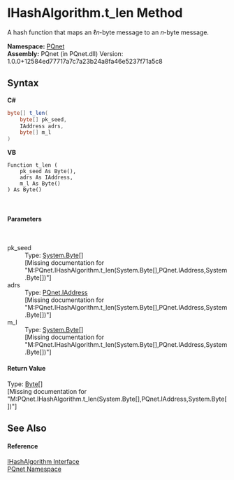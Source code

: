 # IHashAlgorithm.t_len Method 
 

A hash function that maps an ℓ𝑛-byte message to an 𝑛-byte message.

**Namespace:**&nbsp;<a href="fc4f881f-e121-9cf0-ed49-65bf6b5a005d.md">PQnet</a><br />**Assembly:**&nbsp;PQnet (in PQnet.dll) Version: 1.0.0+12584ed77717a7c7a23b24a8fa46e5237f71a5c8

## Syntax

**C#**<br />
``` C#
byte[] t_len(
	byte[] pk_seed,
	IAddress adrs,
	byte[] m_l
)
```

**VB**<br />
``` VB
Function t_len ( 
	pk_seed As Byte(),
	adrs As IAddress,
	m_l As Byte()
) As Byte()
```

<br />

#### Parameters
&nbsp;<dl><dt>pk_seed</dt><dd>Type: <a href="https://docs.microsoft.com/dotnet/api/system.byte" target="_blank" rel="noopener noreferrer">System.Byte</a>[]<br />\[Missing <param name="pk_seed"/> documentation for "M:PQnet.IHashAlgorithm.t_len(System.Byte[],PQnet.IAddress,System.Byte[])"\]</dd><dt>adrs</dt><dd>Type: <a href="0d09dc6c-e06b-a49c-cc7d-919d9f4e2b9d.md">PQnet.IAddress</a><br />\[Missing <param name="adrs"/> documentation for "M:PQnet.IHashAlgorithm.t_len(System.Byte[],PQnet.IAddress,System.Byte[])"\]</dd><dt>m_l</dt><dd>Type: <a href="https://docs.microsoft.com/dotnet/api/system.byte" target="_blank" rel="noopener noreferrer">System.Byte</a>[]<br />\[Missing <param name="m_l"/> documentation for "M:PQnet.IHashAlgorithm.t_len(System.Byte[],PQnet.IAddress,System.Byte[])"\]</dd></dl>

#### Return Value
Type: <a href="https://docs.microsoft.com/dotnet/api/system.byte" target="_blank" rel="noopener noreferrer">Byte</a>[]<br />\[Missing <returns> documentation for "M:PQnet.IHashAlgorithm.t_len(System.Byte[],PQnet.IAddress,System.Byte[])"\]

## See Also


#### Reference
<a href="45b4566a-4b38-408d-b3d5-8cfe474d173b.md">IHashAlgorithm Interface</a><br /><a href="fc4f881f-e121-9cf0-ed49-65bf6b5a005d.md">PQnet Namespace</a><br />